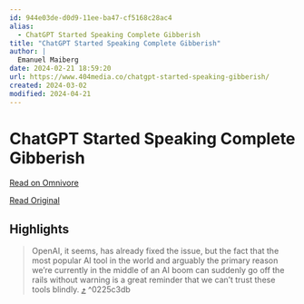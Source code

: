 ```yaml
---
id: 944e03de-d0d9-11ee-ba47-cf5168c28ac4
alias:
  - ChatGPT Started Speaking Complete Gibberish
title: "ChatGPT Started Speaking Complete Gibberish"
author: |
  Emanuel Maiberg
date: 2024-02-21 18:59:20
url: https://www.404media.co/chatgpt-started-speaking-gibberish/
created: 2024-03-02
modified: 2024-04-21
---
```


# ChatGPT Started Speaking Complete Gibberish

[Read on Omnivore](https://omnivore.app/me/chat-gpt-started-speaking-complete-gibberish-18dcc951d42)

[Read Original](https://www.404media.co/chatgpt-started-speaking-gibberish/)

## Highlights

> OpenAI, it seems, has already fixed the issue, but the fact that the most popular AI tool in the world and arguably the primary reason we’re currently in the middle of an AI boom can suddenly go off the rails without warning is a great reminder that we can’t trust these tools blindly. [⤴️](https://omnivore.app/me/chat-gpt-started-speaking-complete-gibberish-18dcc951d42#0225c3db-feaa-42bf-84b0-e890cdb8f3f5)  ^0225c3db

